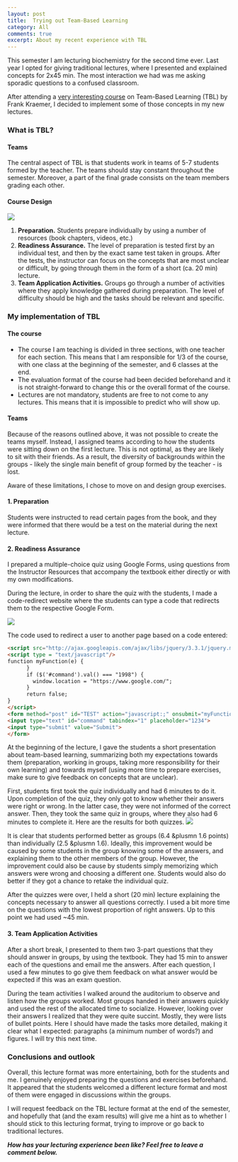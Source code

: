 ```yaml
---
layout: post
title:  Trying out Team-Based Learning
category: All 
comments: true
excerpt: About my recent experience with TBL
---
```


This semester I am lecturing biochemistry for the second time ever. Last year I opted for giving traditional lectures, where I presented and explained concepts for 2x45 min. The most interaction we had was me asking sporadic questions to a confused classroom. 

After attending a [very interesting course](https://falkr.github.io/tbl/) on Team-Based Learning (TBL) by Frank Kraemer, I decided to implement some of those concepts in my new lectures.

### What is TBL? ###

#### Teams ####
The central aspect of TBL is that students work in teams of 5-7 students formed by the teacher. The teams should stay constant throughout the semester. Moreover, a part of the final grade consists on the team members grading each other.

#### Course Design ####
![]({{site.baseurl}}/assets/img/tbl-unit.png#center)
1. **Preparation.** Students prepare individually by using a number of resources (book chapters, videos, etc.)
2. **Readiness Assurance.** The level of preparation is tested first by an individual test, and then by the exact same test taken in groups. After the tests, the instructor can focus on the concepts that are most unclear or difficult, by going through them in the form of a short (ca. 20 min) lecture.
3. **Team Application Activities.** Groups go through a number of activities where they apply knowledge gathered during preparation. The level of difficulty should be high and the tasks should be relevant and specific.


### My implementation of TBL ###
#### The course ####
* The course I am teaching is divided in three sections, with one teacher for each section. This means that I am responsible for 1/3 of the course, with one class at the beginning of the semester, and 6 classes at the end.
* The evaluation format of the course had been decided beforehand and it is not straight-forward to change this or the overall format of the course.
* Lectures are not mandatory, students are free to not come to any lectures. This means that it is impossible to predict who will show up. 

#### Teams ####
Because of the reasons outlined above, it was not possible to create the teams myself. Instead, I assigned teams according to how the students were sitting down on the first lecture. This is not optimal, as they are likely to sit with their friends. As a result, the diversity of backgrounds within the groups - likely the single main benefit of group formed by the teacher - is lost.

Aware of these limitations, I chose to move on and design group exercises.

#### 1. Preparation ####
Students were instructed to read certain pages from the book, and they were informed that there would be a test on the material during the next lecture.

#### 2. Readiness Assurance ####
I prepared a multiple-choice quiz using Google Forms, using questions from the Instructor Resources that accompany the textbook either directly or with my own modifications. 

During the lecture, in order to share the quiz with the students, I made a code-redirect website where the students can type a code that redirects them to the respective Google Form.

![]({{site.baseurl}}/assets/img/code-redirect.png#center)


The code used  to redirect a user to another page based on a code entered: 
```html
<script src="http://ajax.googleapis.com/ajax/libs/jquery/3.3.1/jquery.min.js"></script>
<script type = "text/javascript"/>
function myFunction(e) {
      }
      if ($('#command').val() === "1998") {
        window.location = "https://www.google.com/";
      }
      return false;
}
</script>
<form method="post" id="TEST" action="javascript:;" onsubmit="myFunction(this)">
<input type="text" id="command" tabindex="1" placeholder="1234">
<input type="submit" value="Submit">
</form>
```
At the beginning of the lecture, I gave the students a short presentation about team-based learning, summarizing both my expectations towards them (preparation, working in groups, taking more responsibility for their own learning) and towards myself (using more time to prepare exercises, make sure to give feedback on concepts that are unclear).

First, students first took the quiz individually and had 6 minutes to do it. Upon completion of the quiz, they only got to know whether their answers were right or wrong. In the latter case, they were not informed of the correct answer. Then, they took the same quiz in groups, where they also had 6 minutes to complete it. Here are the results for both quizzes.
![]({{site.baseurl}}/assets/img/tbl-grp-vs-indiv.png#center)

It is clear that students performed better as groups (6.4 &plusmn 1.6 points) than individually (2.5 &plusmn 1.6). Ideally, this improvement would be caused by some students in the group knowing some of the answers, and explaining them to the other members of the group. However, the improvement could also be cause by students simply memorizing which answers were wrong and choosing a different one. Students would also do better if they got a chance to retake the individual quiz.

After the quizzes were over, I held a short (20 min) lecture explaining the concepts necessary to answer all questions correctly. I used a bit more time on the questions with the lowest proportion of right answers.
Up to this point we had used ~45 min.

#### 3. Team Application Activities ####
After a short break, I presented to them two 3-part questions that they should answer in groups, by using the textbook. They had 15 min to answer each of the questions and email me the answers. After each question, I used a few minutes to go give them feedback on what answer would be expected if this was an exam question.

During the team activities I walked around the auditorium to observe and listen how the groups worked.  Most groups handed in their answers quickly and used the rest of the allocated time to socialize. However, looking over their answers I realized that they were quite succint. Mostly, they were lists of bullet points. Here I should have made the tasks more detailed, making it clear what I expected: paragraphs (a minimum number of words?) and figures. I will try this next time.

### Conclusions and outlook ###
Overall, this lecture format was more entertaining, both for the students and me. I genuinely enjoyed preparing the questions and exercises beforehand. It appeared that the students welcomed a different lecture format and most of them were engaged in discussions within the groups.

I will request feedback on the TBL lecture format at the end of the semester, and hopefully that (and the exam results) will give me a hint as to whether I should stick to this lecturing format, trying to improve or go back to traditional lectures.

___How has your lecturing experience been like? Feel free to leave a comment below.___



